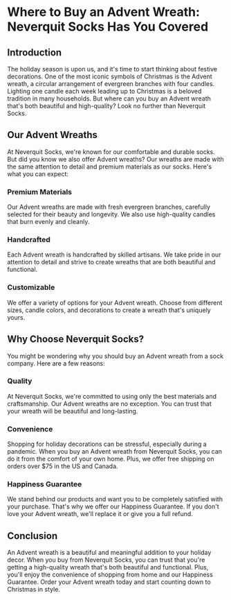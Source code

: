 # Where to Buy an Advent Wreath: Neverquit Socks Has You Covered

## Introduction

The holiday season is upon us, and it's time to start thinking about festive decorations. One of the most iconic symbols of Christmas is the Advent wreath, a circular arrangement of evergreen branches with four candles. Lighting one candle each week leading up to Christmas is a beloved tradition in many households. But where can you buy an Advent wreath that's both beautiful and high-quality? Look no further than Neverquit Socks.

## Our Advent Wreaths

At Neverquit Socks, we're known for our comfortable and durable socks. But did you know we also offer Advent wreaths? Our wreaths are made with the same attention to detail and premium materials as our socks. Here's what you can expect:

### Premium Materials

Our Advent wreaths are made with fresh evergreen branches, carefully selected for their beauty and longevity. We also use high-quality candles that burn evenly and cleanly.

### Handcrafted

Each Advent wreath is handcrafted by skilled artisans. We take pride in our attention to detail and strive to create wreaths that are both beautiful and functional.

### Customizable

We offer a variety of options for your Advent wreath. Choose from different sizes, candle colors, and decorations to create a wreath that's uniquely yours.

## Why Choose Neverquit Socks?

You might be wondering why you should buy an Advent wreath from a sock company. Here are a few reasons:

### Quality

At Neverquit Socks, we're committed to using only the best materials and craftsmanship. Our Advent wreaths are no exception. You can trust that your wreath will be beautiful and long-lasting.

### Convenience

Shopping for holiday decorations can be stressful, especially during a pandemic. When you buy an Advent wreath from Neverquit Socks, you can do it from the comfort of your own home. Plus, we offer free shipping on orders over $75 in the US and Canada.

### Happiness Guarantee

We stand behind our products and want you to be completely satisfied with your purchase. That's why we offer our Happiness Guarantee. If you don't love your Advent wreath, we'll replace it or give you a full refund.

## Conclusion

An Advent wreath is a beautiful and meaningful addition to your holiday decor. When you buy from Neverquit Socks, you can trust that you're getting a high-quality wreath that's both beautiful and functional. Plus, you'll enjoy the convenience of shopping from home and our Happiness Guarantee. Order your Advent wreath today and start counting down to Christmas in style.